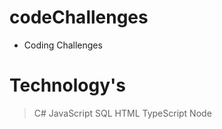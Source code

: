 # codeChallenges

- Coding Challenges

# Technology's

> C#
> JavaScript
> SQL
> HTML
> TypeScript
> Node
